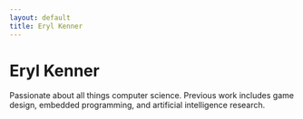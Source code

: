 ```yaml
---
layout: default
title: Eryl Kenner
---
```

# Eryl Kenner

Passionate about all things computer science. Previous work includes game design, embedded programming, and artificial intelligence research.
